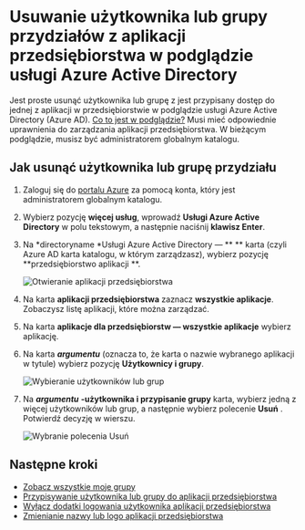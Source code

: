 <properties
    pageTitle="Usuwanie użytkownika lub grupy przydział z aplikacji przedsiębiorstwa w podglądzie usługi Azure Active Directory | Microsoft Azure"
    description="Jak usunąć przydział dostępu użytkownika lub grupy z aplikacji przedsiębiorstwa w usłudze Active Directory platformy Azure"
    services="active-directory"
    documentationCenter=""
    authors="curtand"
    manager="femila"
    editor=""/>

<tags
    ms.service="active-directory"
    ms.workload="identity"
    ms.tgt_pltfrm="na"
    ms.devlang="na"
    ms.topic="article"
    ms.date="09/30/2016"
    ms.author="curtand"/>


# <a name="remove-a-user-or-group-assignment-from-an-enterprise-app-in-azure-active-directory-preview"></a>Usuwanie użytkownika lub grupy przydziałów z aplikacji przedsiębiorstwa w podglądzie usługi Azure Active Directory

Jest proste usunąć użytkownika lub grupę z jest przypisany dostęp do jednej z aplikacji w przedsiębiorstwie w podglądzie usługi Azure Active Directory (Azure AD). [Co to jest w podglądzie?](active-directory-preview-explainer.md) Musi mieć odpowiednie uprawnienia do zarządzania aplikacji przedsiębiorstwa. W bieżącym podglądzie, musisz być administratorem globalnym katalogu.

## <a name="how-do-i-remove-a-user-or-group-assignment"></a>Jak usunąć użytkownika lub grupę przydziału

1. Zaloguj się do [portalu Azure](https://portal.azure.com) za pomocą konta, który jest administratorem globalnym katalogu.

2. Wybierz pozycję **więcej usług**, wprowadź **Usługi Azure Active Directory** w polu tekstowym, a następnie naciśnij **klawisz Enter**.

3. Na *directoryname *Usługi Azure Active Directory — ** ** karta (czyli Azure AD karta katalogu, w którym zarządzasz), wybierz pozycję **przedsiębiorstwo aplikacji **.

    ![Otwieranie aplikacji przedsiębiorstwa](./media/active-directory-coreapps-remove-assignment-user-azure-portal/open-enterprise-apps.png)

4. Na karta **aplikacji przedsiębiorstwa** zaznacz **wszystkie aplikacje**. Zobaczysz listę aplikacji, które można zarządzać.

5. Na karta **aplikacje dla przedsiębiorstw — wszystkie aplikacje** wybierz aplikację.

6. Na karta ***argumentu*** (oznacza to, że karta o nazwie wybranego aplikacji w tytule) wybierz pozycję **Użytkownicy i grupy**.

    ![Wybieranie użytkowników lub grup](./media/active-directory-coreapps-remove-assignment-user-azure-portal/remove-app-users.png)

7. Na ***argumentu*** **-użytkownika i przypisanie grupy** karta, wybierz jedną z więcej użytkowników lub grup, a następnie wybierz polecenie **Usuń** . Potwierdź decyzję w wierszu.

    ![Wybranie polecenia Usuń](./media/active-directory-coreapps-remove-assignment-user-azure-portal/remove-users.png)

## <a name="next-steps"></a>Następne kroki

- [Zobacz wszystkie moje grupy](active-directory-groups-view-azure-portal.md)
- [Przypisywanie użytkownika lub grupy do aplikacji przedsiębiorstwa](active-directory-coreapps-assign-user-azure-portal.md)
- [Wyłącz dodatki logowania użytkownika aplikacji przedsiębiorstwa](active-directory-coreapps-disable-app-azure-portal.md)
- [Zmienianie nazwy lub logo aplikacji przedsiębiorstwa](active-directory-coreapps-change-app-logo-user-azure-portal.md)

